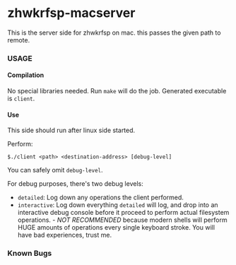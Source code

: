 # zhwkrfsp-macserver
This is the server side for zhwkrfsp on mac. this passes the given path to remote.

### USAGE

#### Compilation

No special libraries needed. Run `make` will do the job. Generated executable is `client`.

#### Use

This side should run after linux side started.

Perform:

```shell
$./client <path> <destination-address> [debug-level]
```

You can safely omit `debug-level`.

For debug purposes, there's two debug levels:

- `detailed`: Log down any operations the client performed.
- `interactive`: Log down everything `detailed` will log, and drop into an interactive debug console before it proceed to perform actual filesystem operations. - *NOT RECOMMENDED* because modern shells will perform HUGE amounts of operations every single keyboard stroke. You will have bad experiences, trust me.

### Known Bugs

